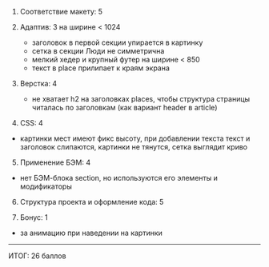 1. Соответствие макету: 5

2. Адаптив: 3
  на ширине < 1024 
    - заголовок в первой секции упирается в картинку
    - сетка в секции Люди не симметрична
    - мелкий хедер и крупный футер
  на ширине < 850
  	- текст в place прилипает к краям экрана

3. Верстка: 4
	- не хватает h2 на заголовках places, чтобы структура страницы читалась по заголовкам (как вариант header в article)

4. CSS: 4
  - картинки мест имеют фикс высоту, при добавлении текста текст и заголовок слипаются, картинки не тянутся, сетка выглядит криво

5. Применение БЭМ: 4
  - нет БЭМ-блока section, но используются его  элементы и модификаторы

6. Структура проекта и оформление кода: 5

7. Бонус: 1
  - за анимацию при наведении на картинки

---
ИТОГ: 26 баллов
